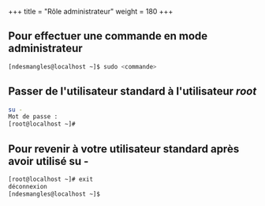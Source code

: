 +++
title = "Rôle administrateur"
weight = 180
+++


## Pour effectuer une commande en mode administrateur
```bash
[ndesmangles@localhost ~]$ sudo <commande>
```

## Passer de l'utilisateur standard à l'utilisateur ***root***
```bash
su -
Mot de passe : 
[root@localhost ~]# 
```

## Pour revenir à votre utilisateur standard après avoir utilisé su -
```bash
[root@localhost ~]# exit
déconnexion
[ndesmangles@localhost ~]$ 
```
